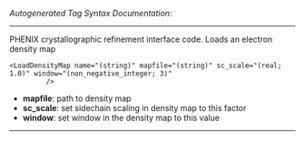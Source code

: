 _Autogenerated Tag Syntax Documentation:_

---
PHENIX crystallographic refinement interface code. Loads an electron density map

```
<LoadDensityMap name="(string)" mapfile="(string)" sc_scale="(real; 1.0)" window="(non_negative_integer; 3)"
         />
```

-   **mapfile**: path to density map
-   **sc_scale**: set sidechain scaling in density map to this factor
-   **window**: set window in the density map to this value

---
